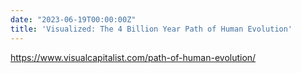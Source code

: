 ```yaml
---
date: "2023-06-19T00:00:00Z"
title: 'Visualized: The 4 Billion Year Path of Human Evolution'
---
```

https://www.visualcapitalist.com/path-of-human-evolution/